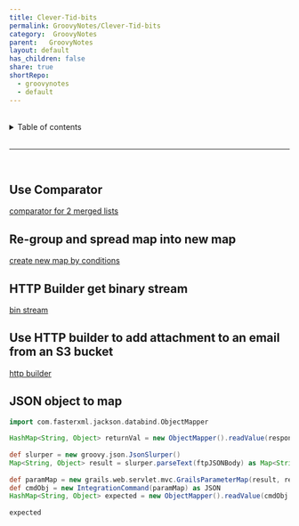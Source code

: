 ```yaml
---  
title: Clever-Tid-bits    
permalink: GroovyNotes/Clever-Tid-bits    
category:  GroovyNotes    
parent:   GroovyNotes    
layout: default    
has_children: false    
share: true    
shortRepo:    
  - groovynotes    
  - default    
---  
```

    
    
<br/>    
    
<details markdown="block">    
<summary>    
Table of contents    
</summary>    
{: .text-delta }    
1. TOC    
{:toc}    
</details>    
    
<br/>    
    
***    
    
<br/>    
    
## Use Comparator    
    
<a href="https://gist.github.com/14paxton/200b5a1a081f66cf4df5de739ef2cc24" > comparator for 2 merged lists </a>    
    
## Re-group and spread map into new map    
    
<a href="https://gist.github.com/14paxton/8d0b6b33f2023fa2dff3fdd51364f8db"> create new map by conditions </a>    
    
## HTTP Builder get binary stream    
    
<a href="https://gist.github.com/14paxton/58da1e0c108fa527c5ec1a770eefa683"> bin stream </a>    
    
## Use HTTP builder to add attachment to an email from an S3 bucket    
    
<a href="https://gist.github.com/14paxton/1fa8f703b708b9488408c9217a83b3a9"> http builder </a>    
    
## JSON object to map    
    
```groovy    
import com.fasterxml.jackson.databind.ObjectMapper    
    
HashMap<String, Object> returnVal = new ObjectMapper().readValue(response.json.toString(), HashMap.class)    
    
def slurper = new groovy.json.JsonSlurper()    
Map<String, Object> result = slurper.parseText(ftpJSONBody) as Map<String, Object>    
    
def paramMap = new grails.web.servlet.mvc.GrailsParameterMap(result, request)    
def cmdObj = new IntegrationCommand(paramMap) as JSON    
HashMap<String, Object> expected = new ObjectMapper().readValue(cmdObj.toString(), HashMap.class)    
    
expected    
```  
